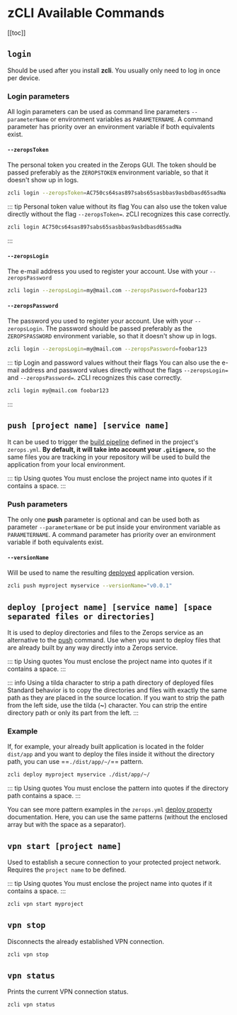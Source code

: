 # zCLI Available Commands

[[toc]]

## `login`

Should be used after you install **zcli**. You usually only need to log in once per device.

### Login parameters

All login parameters can be used as command line parameters `--parameterName` or environment variables as `PARAMETERNAME`. A command parameter has priority over an environment variable if both equivalents exist.

#### `--zeropsToken`

The personal token you created in the Zerops GUI. The token should be passed preferably as the `ZEROPSTOKEN` environment variable, so that it doesn't show up in logs.

```bash
zcli login --zeropsToken=AC750cs64sas897sabs65sasbbas9asbdbasd65sadNa
```

<!-- markdownlint-disable DOCSMD004 -->
::: tip Personal token value without its flag
You can also use the token value directly without the flag `--zeropsToken=`. zCLI recognizes this case correctly.

```bash
zcli login AC750cs64sas897sabs65sasbbas9asbdbasd65sadNa
```

:::
<!-- markdownlint-enable DOCSMD004 -->

#### `--zeropsLogin`

The e-mail address you used to register your account. Use with your `--zeropsPassword`

```bash
zcli login --zeropsLogin=my@mail.com --zeropsPassword=foobar123
```

#### `--zeropsPassword`

The password you used to register your account. Use with your `--zeropsLogin`. The password should be passed preferably as the `ZEROPSPASSWORD` environment variable, so that it doesn't show up in logs.

```bash
zcli login --zeropsLogin=my@mail.com --zeropsPassword=foobar123
```

<!-- markdownlint-disable DOCSMD004 -->
::: tip Login and password values without their flags
You can also use the e-mail address and password values directly without the flags `--zeropsLogin=` and `--zeropsPassword=`. zCLI recognizes this case correctly.

```bash
zcli login my@mail.com foobar123
```

:::
<!-- markdownlint-enable DOCSMD004 -->

## `push [project name] [service name]`

It can be used to trigger the [build pipeline](/documentation/build/how-zerops-build-works.html) defined in the project's `zerops.yml`. **By default, it will take into account your `.gitignore`**, so the same files you are tracking in your repository will be used to build the application from your local environment.

<!-- markdownlint-disable DOCSMD004 -->
::: tip Using quotes
You must enclose the project name into quotes if it contains a space.
:::
<!-- markdownlint-enable DOCSMD004 -->

### Push parameters

The only one **push** parameter is optional and can be used both as parameter `--parameterName` or be put inside your environment variable as `PARAMETERNAME`. A command parameter has priority over an environment variable if both equivalents exist.

#### `--versionName`

Will be used to name the resulting [deployed](/documentation/deploy/how-deploy-works.html) application version.

```bash
zcli push myproject myservice --versionName="v0.0.1"
```

## `deploy [project name] [service name] [space separated files or directories]`

It is used to deploy directories and files to the Zerops service as an alternative to the [push](#push-project-name-service-name) command. Use when you want to deploy files that are already built by any way directly into a Zerops service.

<!-- markdownlint-disable DOCSMD004 -->
::: tip Using quotes
You must enclose the project name into quotes if it contains a space.
:::
<!-- markdownlint-enable DOCSMD004 -->

<!-- markdownlint-disable DOCSMD004 -->
::: info Using a tilda character to strip a path directory of deployed files
Standard behavior is to copy the directories and files with exactly the same path as they are placed in the source location. If you want to strip the path from the left side, use the tilda (**~**) character. You can strip the entire directory path or only its part from the left.
:::
<!-- markdownlint-enable DOCSMD004 -->

### Example

If, for example, your already built application is located in the folder `dist/app` and you want to deploy the files inside it without the directory path, you can use ==`./dist/app/~/`== pattern.

```bash
zcli deploy myproject myservice ./dist/app/~/
```

<!-- markdownlint-disable DOCSMD004 -->
::: tip Using quotes
You must enclose the pattern into quotes if the directory path contains a space.
:::
<!-- markdownlint-enable DOCSMD004 -->

You can see more pattern examples in the `zerops.yml` [deploy property](/documentation/build/build-config.html#examples-of-different-deploy-settings) documentation. Here, you can use the same patterns (without the enclosed array but with the space as a separator).

## `vpn start [project name]`

Used to establish a secure connection to your protected project network. Requires the `project name` to be defined.

<!-- markdownlint-disable DOCSMD004 -->
::: tip Using quotes
You must enclose the project name into quotes if it contains a space.
:::
<!-- markdownlint-enable DOCSMD004 -->

```bash
zcli vpn start myproject
```

## `vpn stop`

Disconnects the already established VPN connection.

```bash
zcli vpn stop
```

## `vpn status`

Prints the current VPN connection status.

```bash
zcli vpn status
```
